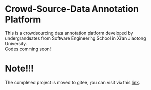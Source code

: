 # Crowd-Source-Data Annotation Platform
This is a crowdsourcing data annotation platform developed by undergranduates from Software Engineering School in Xi'an Jiaotong University.  
Codes comming soon!

#  Note!!!
The completed project is moved to gitee, you can visit via this [link](https://gitee.com/stephanp/Crowd-Source-Data).
